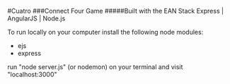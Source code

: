 #Cuatro
###Connect Four Game 
#####Built with the EAN Stack
Express | AngularJS | Node.js 

To run locally on your computer install the following node modules:

* ejs
* express

run "node server.js" (or nodemon) on your terminal and visit "localhost:3000"





